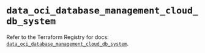 # `data_oci_database_management_cloud_db_system`

Refer to the Terraform Registry for docs: [`data_oci_database_management_cloud_db_system`](https://registry.terraform.io/providers/oracle/oci/7.19.0/docs/data-sources/database_management_cloud_db_system).
